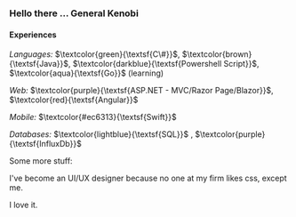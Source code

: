 ### Hello there ... General Kenobi

#### Experiences
_Languages:_ $\textcolor{green}{\textsf{C\#}}$, $\textcolor{brown}{\textsf{Java}}$, $\textcolor{darkblue}{\textsf{Powershell Script}}$, $\textcolor{aqua}{\textsf{Go}}$ (learning)

_Web:_ $\textcolor{purple}{\textsf{ASP.NET - MVC/Razor Page/Blazor}}$, $\textcolor{red}{\textsf{Angular}}$

_Mobile:_ $\textcolor{#ec6313}{\textsf{Swift}}$

_Databases:_ $\textcolor{lightblue}{\textsf{SQL}}$ , $\textcolor{purple}{\textsf{InfluxDb}}$


Some more stuff:

I've become an UI/UX designer because no one at my firm likes css, except me.

I love it.
